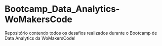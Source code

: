 # Bootcamp_Data_Analytics-WoMakersCode
Repositório contendo todos os desafios realizados durante o Bootcamp de Data Analytics da WoMakersCode!
